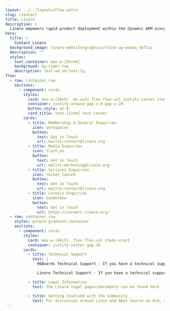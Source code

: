```yaml
---
layout: ../../layouts/Flow.astro
slug: /contact
title: Linaro
description: |
  Linaro empowers rapid product deployment within the dynamic ARM ecosystem. Our cutting-edge solutions and collaborative platform facilitate the swift development, testing, and delivery of ARM-based innovations, enabling businesses to stay ahead in today's competitive technology landscape.
hero:
  title: >
    Contact Linaro
  background_image: linaro-website/graphics/close-up-woman_sbf1xz
  description: ""
  styles:
    text_container: max-w-[45rem]
    background: bg-right-top
    description: text-md sm:text-lg
flow:
  - row: container_row
    sections:
      - component: cards
        styles:
          card: max-w-[30ch]  mx-auto flex flex-col justify-center items-center
          container: justify-around gap-x-5 gap-y-20
          button_style: mt-8
          card_title: text-[2rem] text-center
        cards:
          - title: Membership & General Enquiries
            icon: workspaces
            button:
              text: Get in Touch
              url: mailto:contact@linaro.org
          - title: Media Enquiries
            icon: flash_on
            button:
              text: Get in Touch
              url: mailto:marketing@linaro.org
          - title: Services Enquiries
            icon: rocket_launch
            button:
              text: Get in Touch
              url: mailto:contact@linaro.org
          - title: Careers Enquiries
            icon: handshake
            button:
              text: Get in Touch
              url: https://careers.linaro.org/
  - row: container_row
    styles: purple-gradient-container
    sections:
      - component: cards
        styles:
          card: max-w-[40ch]  flex flex-col items-start
          container: justify-center gap-24
        cards:
          - title: Technical Support
            text: |
              96Boards Technical Support - If you have a technical support query relating to 96Boards, please post your question on [96Boards](https://discuss.96boards.org/).

              Linaro Technical Support - If you have a technical support query relating to Linaro, please go to our support page.

          - title: Legal Information
            text: The Linaro legal pages/documents can be found here - [/legal/](/legal)

          - title: Getting Involved with the Community
            text: For discussion around Linux and Open Source on Arm, subscribe to the lists on [Linaro Lists Site](https://lists.linaro.org/mailman3/lists/).
---
```

